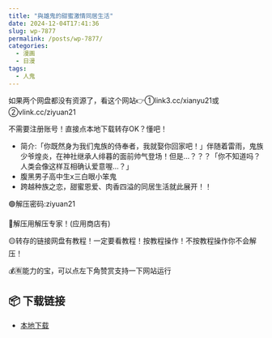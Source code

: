 ```yaml
---
title: "與雄鬼的甜蜜激情同居生活"
date: 2024-12-04T17:41:36
slug: wp-7877
permalink: /posts/wp-7877/
categories:
  - 漫画
  - 日漫
tags:
  - 人鬼
---
```


如果两个网盘都没有资源了，看这个网站👉①link3.cc/xianyu21或②vlink.cc/ziyuan21

不需要注册账号！直接点本地下载转存OK？懂吧！

*   简介:「你既然身为我们鬼族的侍奉者，我就娶你回家吧！」伴随着雷雨，鬼族少爷煌炎，在神社继承人绯暮的面前帅气登场！但是…？？？「你不知道吗？人类会像这样互相确认爱意喔…？」
*   腹黑男子高中生x三白眼小笨鬼
*   跨越种族之恋，甜蜜恩爱、肉香四溢的同居生活就此展开！！

🟢解压密码:ziyuan21

🔵解压用解压专家！(应用商店有)

🟡转存的链接网盘有教程！一定要看教程！按教程操作！不按教程操作你不会解压！

💰🈶能力的宝，可以点左下角赞赏支持一下网站运行

## 📦 下载链接
- [本地下载](https://blziyuan21.com/pay-download/7877?key=ddf02ef3f4&down_id=0)

